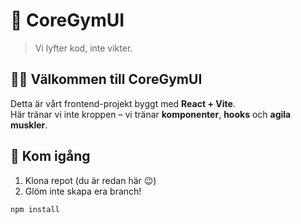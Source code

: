 # 💪 CoreGymUI

> Vi lyfter kod, inte vikter.

## 🏋️‍♀️ Välkommen till CoreGymUI

Detta är vårt frontend-projekt byggt med **React + Vite**.  
Här tränar vi inte kroppen – vi tränar **komponenter**, **hooks** och **agila muskler**.

## 🚀 Kom igång

1. Klona repot (du är redan här 😉)
2. Glöm inte skapa era branch!

```bash
npm install
